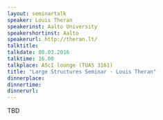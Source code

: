 ```yaml
---
layout: seminartalk
speaker: Louis Theran
speakerinst: Aalto University
speakershortinst: Aalto
speakerurl: http://theran.lt/
talktitle:
talkdate: 08.03.2016
talktime: 16.00
talkplace: AScI lounge (TUAS 3161)
title: "Large Structures Seminar - Louis Theran"
dinnerplace: 
dinnertime: 
dinnerurl: 
---
```

TBD
